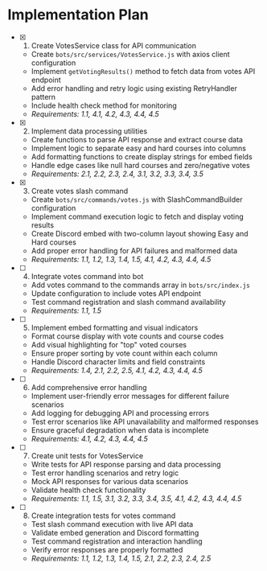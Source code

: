 # Implementation Plan

- [x] 1. Create VotesService class for API communication
  - Create `bots/src/services/VotesService.js` with axios client configuration
  - Implement `getVotingResults()` method to fetch data from votes API endpoint
  - Add error handling and retry logic using existing RetryHandler pattern
  - Include health check method for monitoring
  - _Requirements: 1.1, 4.1, 4.2, 4.3, 4.4, 4.5_

- [x] 2. Implement data processing utilities
  - Create functions to parse API response and extract course data
  - Implement logic to separate easy and hard courses into columns
  - Add formatting functions to create display strings for embed fields
  - Handle edge cases like null hard courses and zero/negative votes
  - _Requirements: 2.1, 2.2, 2.3, 2.4, 3.1, 3.2, 3.3, 3.4, 3.5_

- [x] 3. Create votes slash command
  - Create `bots/src/commands/votes.js` with SlashCommandBuilder configuration
  - Implement command execution logic to fetch and display voting results
  - Create Discord embed with two-column layout showing Easy and Hard courses
  - Add proper error handling for API failures and malformed data
  - _Requirements: 1.1, 1.2, 1.3, 1.4, 1.5, 4.1, 4.2, 4.3, 4.4, 4.5_

- [ ] 4. Integrate votes command into bot
  - Add votes command to the commands array in `bots/src/index.js`
  - Update configuration to include votes API endpoint
  - Test command registration and slash command availability
  - _Requirements: 1.1, 1.5_

- [ ] 5. Implement embed formatting and visual indicators
  - Format course display with vote counts and course codes
  - Add visual highlighting for "top" voted courses
  - Ensure proper sorting by vote count within each column
  - Handle Discord character limits and field constraints
  - _Requirements: 1.4, 2.1, 2.2, 2.5, 4.1, 4.2, 4.3, 4.4, 4.5_

- [ ] 6. Add comprehensive error handling
  - Implement user-friendly error messages for different failure scenarios
  - Add logging for debugging API and processing errors
  - Test error scenarios like API unavailability and malformed responses
  - Ensure graceful degradation when data is incomplete
  - _Requirements: 4.1, 4.2, 4.3, 4.4, 4.5_

- [ ] 7. Create unit tests for VotesService
  - Write tests for API response parsing and data processing
  - Test error handling scenarios and retry logic
  - Mock API responses for various data scenarios
  - Validate health check functionality
  - _Requirements: 1.1, 1.5, 3.1, 3.2, 3.3, 3.4, 3.5, 4.1, 4.2, 4.3, 4.4, 4.5_

- [ ] 8. Create integration tests for votes command
  - Test slash command execution with live API data
  - Validate embed generation and Discord formatting
  - Test command registration and interaction handling
  - Verify error responses are properly formatted
  - _Requirements: 1.1, 1.2, 1.3, 1.4, 1.5, 2.1, 2.2, 2.3, 2.4, 2.5_